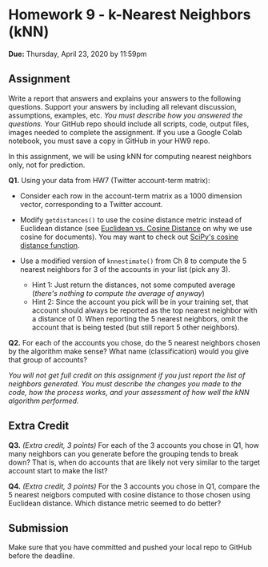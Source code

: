 # Homework 9 - k-Nearest Neighbors (kNN)
**Due:** Thursday, April 23, 2020 by 11:59pm

## Assignment

Write a report that answers and explains your answers to the following questions. Support your answers by including all relevant discussion, assumptions, examples, etc. *You must describe how you answered the questions.* Your GitHub repo should include all scripts, code, output files, images needed to complete the assignment. If you use a Google Colab notebook, you must save a copy in GitHub in your HW9 repo.

In this assignment, we will be using kNN for computing nearest neighbors only, not for prediction.

**Q1.**  Using your data from HW7 (Twitter account-term matrix):

* Consider each row in the account-term matrix as a 1000 dimension vector, corresponding to a Twitter account.  

* Modify `getdistances()` to use the cosine distance metric instead of Euclidean distance (see [Euclidean vs. Cosine Distance](https://cmry.github.io/notes/euclidean-v-cosine) on why we use cosine for documents). You may want to check out [SciPy's cosine distance function](https://docs.scipy.org/doc/scipy/reference/generated/scipy.spatial.distance.cosine.html).

* Use a modified version of `knnestimate()` from Ch 8 to compute the 5 nearest neighbors for 3 of the accounts in your list (pick any 3).  
	* Hint 1: Just return the distances, not some computed average (*there's nothing to compute the average of anyway*)
	* Hint 2: Since the account you pick will be in your training set, that account should always be reported as the top nearest neighbor with a distance of 0. When reporting the 5 nearest neighbors, omit the account that is being tested (but still report 5 other neighbors).
	
**Q2.** For each of the accounts you chose, do the 5 nearest neighbors chosen by the algorithm make sense?  What name (classification) would you give that group of accounts?

*You will not get full credit on this assignment if you just report the list of neighbors generated. You must describe the changes you made to the code, how the process works, and your assessment of how well the kNN algorithm performed.*

## Extra Credit

**Q3.** *(Extra credit, 3 points)* For each of the 3 accounts you chose in Q1, how many neighbors can you generate before the grouping tends to break down?  That is, when do accounts that are likely not very similar to the target account start to make the list?

**Q4.** *(Extra credit, 3 points)* For the 3 accounts you chose in Q1, compare the 5 nearest neigbors computed with cosine distance to those chosen using Euclidean distance.  Which distance metric seemed to do better?


## Submission

Make sure that you have committed and pushed your local repo to GitHub before the deadline.
